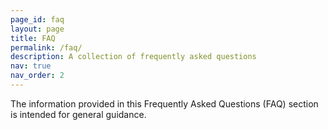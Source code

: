 ```yaml
---
page_id: faq
layout: page
title: FAQ
permalink: /faq/
description: A collection of frequently asked questions
nav: true
nav_order: 2
---
```


The information provided in this Frequently Asked Questions (FAQ) section is intended for general guidance.
